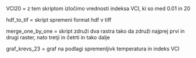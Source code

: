 VCI20 = z tem skriptom izločimo vrednosti indeksa VCI, ki so med 0.01 in 20

hdf_to_tif = skript spremeni format hdf v tiff

merge_one_by_one = skript združi dva rastra tako da združi najprej prvi in drugi raster, nato tretji in četrti in tako dalje

graf_krevs_23 = graf na podlagi spremenljivk temperatura in indeks VCI
